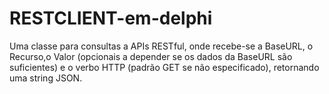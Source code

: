 # RESTCLIENT-em-delphi
Uma classe para consultas a APIs RESTful, onde recebe-se a BaseURL, o Recurso,o Valor (opcionais a depender se os dados da BaseURL são suficientes) e o verbo HTTP (padrão GET se não especificado), retornando uma string JSON.

